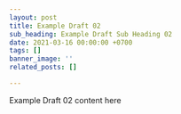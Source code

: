```yaml
---
layout: post
title: Example Draft 02
sub_heading: Example Draft Sub Heading 02
date: 2021-03-16 00:00:00 +0700
tags: []
banner_image: ''
related_posts: []

---
```

Example Draft 02 content here